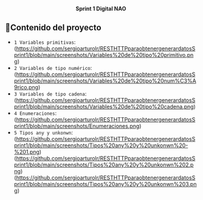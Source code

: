 <h4 align="center">
Sprint 1 Digital NAO
</h4>

## :hammer:Contenido del proyecto

- `1 Variables primitivas`: (https://github.com/sergioarturolr/RESTHTTPparaobtenergenerardatosSprint1/blob/main/screenshots/Variables%20de%20tipo%20primitivo.png)
- `2 Variables de tipo numérico`: (https://github.com/sergioarturolr/RESTHTTPparaobtenergenerardatosSprint1/blob/main/screenshots/Variables%20de%20tipo%20num%C3%A9rico.png)
- `3 Variables de tipo cadena`: (https://github.com/sergioarturolr/RESTHTTPparaobtenergenerardatosSprint1/blob/main/screenshots/Variables%20de%20tipo%20cadena.png)
- `4 Enumeraciones`: (https://github.com/sergioarturolr/RESTHTTPparaobtenergenerardatosSprint1/blob/main/screenshots/Enumeraciones.png)
- `5 Tipos any y unkonwn`: (https://github.com/sergioarturolr/RESTHTTPparaobtenergenerardatosSprint1/blob/main/screenshots/Tipos%20any%20y%20unkonwn%20-%201.png) (https://github.com/sergioarturolr/RESTHTTPparaobtenergenerardatosSprint1/blob/main/screenshots/Tipos%20any%20y%20unkonwn%202.png)(https://github.com/sergioarturolr/RESTHTTPparaobtenergenerardatosSprint1/blob/main/screenshots/Tipos%20any%20y%20unkonwn%203.png)
